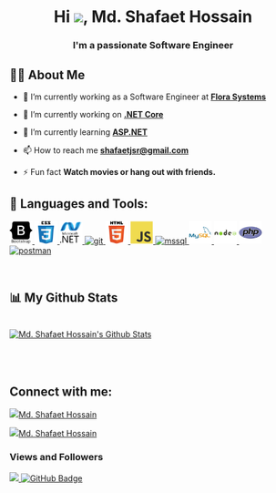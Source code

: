 <h1 align="center">Hi <img src="https://raw.githubusercontent.com/MartinHeinz/MartinHeinz/master/wave.gif" width="30px">, Md. Shafaet Hossain</h1>
<h3 align="center">I'm a passionate Software Engineer</h3>


## 🙋‍♂️ About Me

- 🔭 I’m currently working as a Software Engineer at **[Flora Systems](https://floralimited.com/)**


- 🔭 I’m currently working on **[.NET Core](https://github.com/shafaetjsr)**
  
- 🌱 I’m currently learning **[ASP.NET](https://learn.microsoft.com/en-us/users/shafaetjsr)**

- 📫 How to reach me **shafaetjsr@gmail.com**

- ⚡ Fun fact **Watch movies or hang out with friends.**
  
## 🚀 Languages and Tools:

<p align="left"> <a href="https://getbootstrap.com" target="_blank" rel="noreferrer"> <img src="https://raw.githubusercontent.com/devicons/devicon/master/icons/bootstrap/bootstrap-plain-wordmark.svg" alt="bootstrap" width="40" height="40"/> </a> <a href="https://www.w3schools.com/css/" target="_blank" rel="noreferrer"> <img src="https://raw.githubusercontent.com/devicons/devicon/master/icons/css3/css3-original-wordmark.svg" alt="css3" width="40" height="40"/> </a> <a href="https://dotnet.microsoft.com/" target="_blank" rel="noreferrer"> <img src="https://raw.githubusercontent.com/devicons/devicon/master/icons/dot-net/dot-net-original-wordmark.svg" alt="dotnet" width="40" height="40"/> </a> </a> <a href="https://git-scm.com/" target="_blank" rel="noreferrer"> <img src="https://www.vectorlogo.zone/logos/git-scm/git-scm-icon.svg" alt="git" width="40" height="40"/> </a> <a href="https://www.w3.org/html/" target="_blank" rel="noreferrer"> <img src="https://raw.githubusercontent.com/devicons/devicon/master/icons/html5/html5-original-wordmark.svg" alt="html5" width="40" height="40"/> </a> <a href="https://developer.mozilla.org/en-US/docs/Web/JavaScript" target="_blank" rel="noreferrer"> <img src="https://raw.githubusercontent.com/devicons/devicon/master/icons/javascript/javascript-original.svg" alt="javascript" width="40" height="40"/> </a> <a href="https://www.microsoft.com/en-us/sql-server" target="_blank" rel="noreferrer"> <img src="https://www.svgrepo.com/show/303229/microsoft-sql-server-logo.svg" alt="mssql" width="40" height="40"/> </a> <a href="https://www.mysql.com/" target="_blank" rel="noreferrer"> <img src="https://raw.githubusercontent.com/devicons/devicon/master/icons/mysql/mysql-original-wordmark.svg" alt="mysql" width="40" height="40"/> </a> <a href="https://nodejs.org" target="_blank" rel="noreferrer"> <img src="https://raw.githubusercontent.com/devicons/devicon/master/icons/nodejs/nodejs-original-wordmark.svg" alt="nodejs" width="40" height="40"/> </a> <a href="https://www.php.net" target="_blank" rel="noreferrer"> <img src="https://raw.githubusercontent.com/devicons/devicon/master/icons/php/php-original.svg" alt="php" width="40" height="40"/> </a>  <a href="https://postman.com" target="_blank" rel="noreferrer"> <img src="https://www.vectorlogo.zone/logos/getpostman/getpostman-icon.svg" alt="postman" width="40" height="40"/> </a>  </p>

<br/>



## 📊 My Github Stats

  <br/>
    <a href=""><img alt="Md. Shafaet Hossain's Github Stats" src="https://github-readme-stats.vercel.app/api?username=shafaetjsr&show_icons=true&theme=radical" /></a>
  
  <br/>
  <br/>
<br/>
<br/>


## Connect with me:
<p align="left">


<a href = "https://www.linkedin.com/in/shafaetjsr/"><img width="30px" src="https://img.icons8.com/fluent/48/000000/linkedin.png"/>Md. Shafaet Hossain</a>
  
 <a href = "https://www.facebook.com/shafaetjsr"><img width="30px" src="https://img.icons8.com/color/344/facebook-new.png"/>Md. Shafaet Hossain</a> 




</p>

### Views and Followers
<a href="https://github.com/tanvirahmed007/github-profile-views-counter">
    <img src="https://komarev.com/ghpvc/?username=shafaetjsr">
</a>
<a href="https://github.com/shafaetjsr?tab=followers"><img src="https://img.shields.io/github/followers/shafaetjsr?label=Followers&style=social" alt="GitHub Badge"></a>
